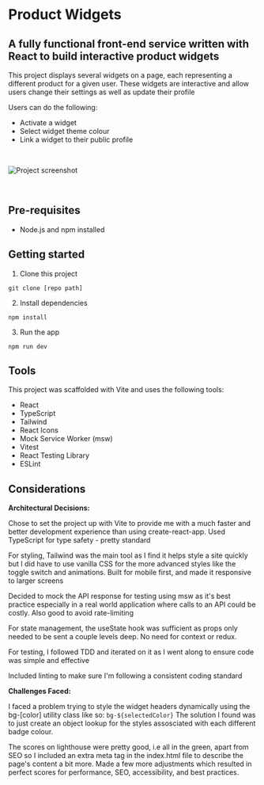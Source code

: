 # Product Widgets

## A fully functional front-end service written with React to build interactive product widgets

This project displays several widgets on a page, each representing a different product for a given user. These widgets are interactive and allow users change their settings as well as update their profile

Users can do the following:

- Activate a widget
- Select widget theme colour
- Link a widget to their public profile

<br>

![Project screenshot](https://github.com/lazybump/Product-Widgets/assets/104283344/5346347b-550e-4345-a14f-9b29411dfe49)

<br>

## Pre-requisites

- Node.js and npm installed

## Getting started

1. Clone this project

```
git clone [repo path]
```

2. Install dependencies

```
npm install
```

3. Run the app

```
npm run dev
```

## Tools

This project was scaffolded with Vite and uses the following tools:

- React
- TypeScript
- Tailwind
- React Icons
- Mock Service Worker (msw)
- Vitest
- React Testing Library
- ESLint

## Considerations

**Architectural Decisions:**

Chose to set the project up with Vite to provide me with a much faster and better development experience than using create-react-app. Used TypeScript for type safety - pretty standard

For styling, Tailwind was the main tool as I find it helps style a site quickly but I did have to use vanilla CSS for the more advanced styles like the toggle switch and animations. Built for mobile first, and made it responsive to larger screens

Decided to mock the API response for testing using msw as it's best practice especially in a real world application where calls to an API could be costly. Also good to avoid rate-limiting

For state management, the useState hook was sufficient as props only needed to be sent a couple levels deep. No need for context or redux.

For testing, I followed TDD and iterated on it as I went along to ensure code was simple and effective

Included linting to make sure I'm following a consistent coding standard

**Challenges Faced:**

I faced a problem trying to style the widget headers dynamically using the bg-[color] utility class like so: `bg-${selectedColor}`
The solution I found was to just create an object lookup for the styles assosciated with each different badge colour.

The scores on lighthouse were pretty good, i.e all in the green, apart from SEO so I included an extra meta tag in the index.html file to describe the page's content a bit more. Made a few more adjustments which resulted in perfect scores for performance, SEO, accessibility, and best practices.
